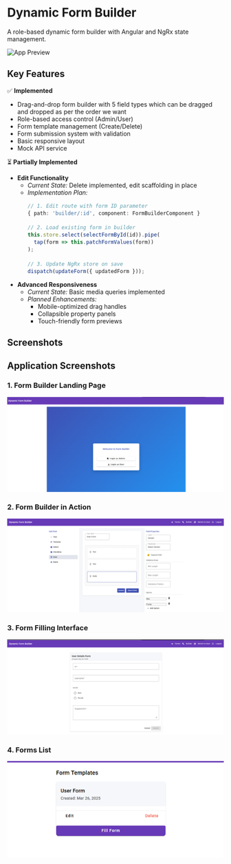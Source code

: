 # Dynamic Form Builder

A role-based dynamic form builder with Angular and NgRx state management.

![App Preview](./screenshots/main-preview.png)

## Key Features

✅ **Implemented**
- Drag-and-drop form builder with 5 field types which can be dragged and dropped as per the order we want
- Role-based access control (Admin/User)
- Form template management (Create/Delete)
- Form submission system with validation
- Basic responsive layout
- Mock API service

⏳ **Partially Implemented**
- **Edit Functionality** 
  - *Current State:* Delete implemented, edit scaffolding in place  
  - *Implementation Plan:*
    ```typescript
    // 1. Edit route with form ID parameter
    { path: 'builder/:id', component: FormBuilderComponent }
    
    // 2. Load existing form in builder
    this.store.select(selectFormById(id)).pipe(
      tap(form => this.patchFormValues(form))
    );
    
    // 3. Update NgRx store on save
    dispatch(updateForm({ updatedForm }));

- **Advanced Responsiveness**
  - *Current State:* Basic media queries implemented
  - *Planned Enhancements:*
    - Mobile-optimized drag handles
    - Collapsible property panels
    - Touch-friendly form previews

## Screenshots

## Application Screenshots

### 1. Form Builder Landing Page
![Form Builder Landing Page](./screenshots/FormBuilderLanding.png)

### 2. Form Builder in Action
![Building a Form](./screenshots/FormBuilder1.png)

### 3. Form Filling Interface
![Form Filling View](./screenshots/FormFilling.png)

### 4. Forms List
![List of Saved Forms](./screenshots/FormsList.png)
